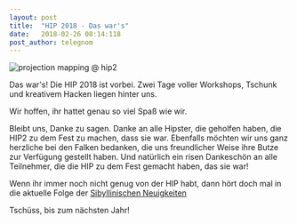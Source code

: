 ```yaml
---
layout: post
title:  "HIP 2018 - Das war's"
date:   2018-02-26 08:14:118
post_author: telegnom
---
```


![projection mapping @ hip2](/img/impressionen/hip_2018.jpg)

Das war's! Die HIP 2018 ist vorbei. Zwei Tage voller Workshops, Tschunk und kreativem Hacken liegen hinter uns.

Wir hoffen, ihr hattet genau so viel Spaß wie wir.

Bleibt uns, Danke zu sagen. Danke an alle Hipster, die geholfen haben, die HIP2 zu dem Fest zu machen, dass sie war. Ebenfalls möchten wir uns ganz herzliche bei den Falken bedanken, die uns freundlicher Weise ihre Butze zur Verfügung gestellt haben. Und natürlich ein risen Dankeschön an alle Teilnehmer, die die HIP zu dem Fest gemacht haben, das sie war!

Wenn ihr immer noch nicht genug von der HIP habt, dann hört doch mal in die aktuelle Folge der [Sibyllinischen Neuigkeiten](https://podcast.chaospott.de/)

Tschüss, bis zum nächsten Jahr!
